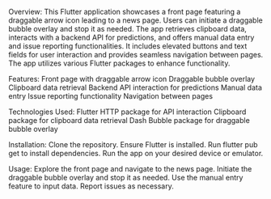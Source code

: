 
Overview: 
This Flutter application showcases a front page featuring a draggable arrow icon leading to a news page. Users can initiate a draggable bubble overlay and stop it as needed. The app retrieves clipboard data, interacts with a backend API for predictions, and offers manual data entry and issue reporting functionalities. It includes elevated buttons and text fields for user interaction and provides seamless navigation between pages. The app utilizes various Flutter packages to enhance functionality.

Features:
Front page with draggable arrow icon
Draggable bubble overlay
Clipboard data retrieval
Backend API interaction for predictions
Manual data entry
Issue reporting functionality
Navigation between pages


Technologies Used:
Flutter
HTTP package for API interaction
Clipboard package for clipboard data retrieval
Dash Bubble package for draggable bubble overlay


Installation:
Clone the repository.
Ensure Flutter is installed.
Run flutter pub get to install dependencies.
Run the app on your desired device or emulator.


Usage:
Explore the front page and navigate to the news page.
Initiate the draggable bubble overlay and stop it as needed.
Use the manual entry feature to input data.
Report issues as necessary.



